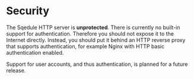 # Security

The Sqedule HTTP server is **unprotected**. There is currently no built-in support for authentication. Therefore you should not expose it to the Internet directly. Instead, you should put it behind an HTTP reverse proxy that supports authentication, for example Nginx with HTTP basic authentication enabled.

Support for user accounts, and thus authentication, is planned for a future release.
